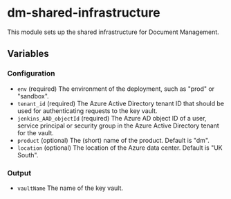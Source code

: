 # dm-shared-infrastructure


This module sets up the shared infrastructure for Document Management.

## Variables

### Configuration

- `env` (required) The environment of the deployment, such as "prod" or "sandbox".
- `tenant_id` (required) The Azure Active Directory tenant ID that should be used for authenticating requests to the key vault.
- `jenkins_AAD_objectId` (required) The Azure AD object ID of a user, service principal or security group in the Azure Active Directory tenant for the vault.
- `product` (optional) The (short) name of the product. Default is "dm".
- `location` (optional) The location of the Azure data center. Default is "UK South".

### Output

- `vaultName` The name of the key vault.

